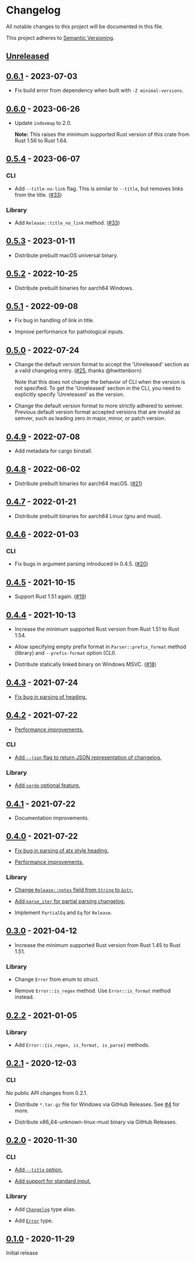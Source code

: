 # Changelog

All notable changes to this project will be documented in this file.

This project adheres to [Semantic Versioning](https://semver.org).

<!--
Note: In this file, do not use the hard wrap in the middle of a sentence for compatibility with GitHub comment style markdown rendering.
-->

## [Unreleased]

## [0.6.1] - 2023-07-03

- Fix build error from dependency when built with `-Z minimal-versions`.

## [0.6.0] - 2023-06-26

- Update `indexmap` to 2.0.

  **Note:** This raises the minimum supported Rust version of this crate from Rust 1.56 to Rust 1.64.

## [0.5.4] - 2023-06-07

### CLI

- Add `--title-no-link` flag. This is similar to `--title`, but removes links from the title. ([#33](https://github.com/taiki-e/parse-changelog/pull/33))

### Library

- Add `Release::title_no_link` method. ([#33](https://github.com/taiki-e/parse-changelog/pull/33))

## [0.5.3] - 2023-01-11

- Distribute prebuilt macOS universal binary.

## [0.5.2] - 2022-10-25

- Distribute prebuilt binaries for aarch64 Windows.

## [0.5.1] - 2022-09-08

- Fix bug in handling of link in title.

- Improve performance for pathological inputs.

## [0.5.0] - 2022-07-24

- Change the default version format to accept the 'Unreleased' section as a valid changelog entry. ([#25](https://github.com/taiki-e/parse-changelog/pull/25), thanks @hwittenborn)

  Note that this does not change the behavior of CLI when the version is not specified. To get the 'Unreleased' section in the CLI, you need to explicitly specify 'Unreleased' as the version.

- Change the default version format to more strictly adhered to semver. Previous default version format accepted versions that are invalid as semver, such as leading zero in major, minor, or patch version.

## [0.4.9] - 2022-07-08

- Add metadata for cargo binstall.

## [0.4.8] - 2022-06-02

- Distribute prebuilt binaries for aarch64 macOS. ([#21](https://github.com/taiki-e/parse-changelog/pull/21))

## [0.4.7] - 2022-01-21

- Distribute prebuilt binaries for aarch64 Linux (gnu and musl).

## [0.4.6] - 2022-01-03

### CLI

- Fix bugs in argument parsing introduced in 0.4.5. ([#20](https://github.com/taiki-e/parse-changelog/pull/20))

## [0.4.5] - 2021-10-15

- Support Rust 1.51 again. ([#19](https://github.com/taiki-e/parse-changelog/pull/19))

## [0.4.4] - 2021-10-13

- Increase the minimum supported Rust version from Rust 1.51 to Rust 1.54.

- Allow specifying empty prefix format in `Parser::prefix_format` method (library) and `--prefix-format` option (CLI).

- Distribute statically linked binary on Windows MSVC. ([#18](https://github.com/taiki-e/parse-changelog/pull/18))

## [0.4.3] - 2021-07-24

- [Fix bug in parsing of heading.](https://github.com/taiki-e/parse-changelog/pull/13)

## [0.4.2] - 2021-07-22

- [Performance improvements.](https://github.com/taiki-e/parse-changelog/pull/11)

### CLI

- [Add `--json` flag to return JSON representation of changelog.](https://github.com/taiki-e/parse-changelog/pull/12)

### Library

- [Add `serde` optional feature.](https://github.com/taiki-e/parse-changelog/pull/12)

## [0.4.1] - 2021-07-22

- Documentation improvements.

## [0.4.0] - 2021-07-22

- [Fix bug in parsing of atx style heading.](https://github.com/taiki-e/parse-changelog/pull/9)

- [Performance improvements.](https://github.com/taiki-e/parse-changelog/pull/8)

### Library

- [Change `Release::notes` field from `String` to `&str`.](https://github.com/taiki-e/parse-changelog/pull/8)

- [Add `parse_iter` for partial parsing changelog.](https://github.com/taiki-e/parse-changelog/pull/9)

- Implement `PartialEq` and `Eq` for `Release`.

## [0.3.0] - 2021-04-12

- Increase the minimum supported Rust version from Rust 1.45 to Rust 1.51.

### Library

- Change `Error` from enum to struct.

- Remove `Error::is_regex` method. Use `Error::is_format` method instead.

## [0.2.2] - 2021-01-05

### Library

- Add `Error::{is_regex, is_format, is_parse}` methods.

## [0.2.1] - 2020-12-03

### CLI

No public API changes from 0.2.1.

- Distribute `*.tar.gz` file for Windows via GitHub Releases. See [#4](https://github.com/taiki-e/parse-changelog/pull/4) for more.

- Distribute x86_64-unknown-linux-musl binary via GitHub Releases.

## [0.2.0] - 2020-11-30

### CLI

- [Add `--title` option.](https://github.com/taiki-e/parse-changelog/pull/1)

- [Add support for standard input.](https://github.com/taiki-e/parse-changelog/pull/1)

### Library

- Add [`Changelog`](https://docs.rs/parse-changelog/0.2/parse_changelog/type.Changelog.html) type alias.

- Add [`Error`](https://docs.rs/parse-changelog/0.2/parse_changelog/enum.Error.html) type.

## [0.1.0] - 2020-11-29

Initial release

[Unreleased]: https://github.com/taiki-e/parse-changelog/compare/v0.6.1...HEAD
[0.6.1]: https://github.com/taiki-e/parse-changelog/compare/v0.6.0...v0.6.1
[0.6.0]: https://github.com/taiki-e/parse-changelog/compare/v0.5.4...v0.6.0
[0.5.4]: https://github.com/taiki-e/parse-changelog/compare/v0.5.3...v0.5.4
[0.5.3]: https://github.com/taiki-e/parse-changelog/compare/v0.5.2...v0.5.3
[0.5.2]: https://github.com/taiki-e/parse-changelog/compare/v0.5.1...v0.5.2
[0.5.1]: https://github.com/taiki-e/parse-changelog/compare/v0.5.0...v0.5.1
[0.5.0]: https://github.com/taiki-e/parse-changelog/compare/v0.4.9...v0.5.0
[0.4.9]: https://github.com/taiki-e/parse-changelog/compare/v0.4.8...v0.4.9
[0.4.8]: https://github.com/taiki-e/parse-changelog/compare/v0.4.7...v0.4.8
[0.4.7]: https://github.com/taiki-e/parse-changelog/compare/v0.4.6...v0.4.7
[0.4.6]: https://github.com/taiki-e/parse-changelog/compare/v0.4.5...v0.4.6
[0.4.5]: https://github.com/taiki-e/parse-changelog/compare/v0.4.4...v0.4.5
[0.4.4]: https://github.com/taiki-e/parse-changelog/compare/v0.4.3...v0.4.4
[0.4.3]: https://github.com/taiki-e/parse-changelog/compare/v0.4.2...v0.4.3
[0.4.2]: https://github.com/taiki-e/parse-changelog/compare/v0.4.1...v0.4.2
[0.4.1]: https://github.com/taiki-e/parse-changelog/compare/v0.4.0...v0.4.1
[0.4.0]: https://github.com/taiki-e/parse-changelog/compare/v0.3.0...v0.4.0
[0.3.0]: https://github.com/taiki-e/parse-changelog/compare/v0.2.2...v0.3.0
[0.2.2]: https://github.com/taiki-e/parse-changelog/compare/v0.2.1...v0.2.2
[0.2.1]: https://github.com/taiki-e/parse-changelog/compare/v0.2.0...v0.2.1
[0.2.0]: https://github.com/taiki-e/parse-changelog/compare/v0.1.0...v0.2.0
[0.1.0]: https://github.com/taiki-e/parse-changelog/releases/tag/v0.1.0
